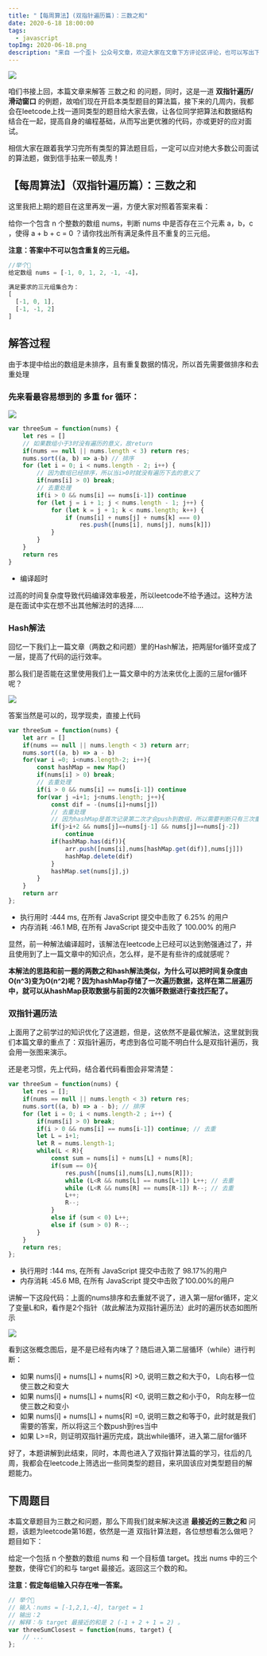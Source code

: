 ```yaml
---
title: "【每周算法】(双指针遍历篇)：三数之和"
date: 2020-6-18 18:00:00
tags:
  - javascript
topImg: 2020-06-18.png
description: "来自 一个歪卜 公众号文章，欢迎大家在文章下方评论区评论，也可以写出下周题目的解题思路哦～"
---
```

![](../../assets/top_image/2020-06-18.png)

咱们书接上回，本篇文章来解答 三数之和 的问题，同时，这是一道 **双指针遍历/滑动窗口** 的例题，故咱们现在开启本类型题目的算法篇，接下来的几周内，我都会在leetcode上找一道同类型的题目给大家去做，让各位同学把算法和数据结构结合在一起，提高自身的编程基础，从而写出更优雅的代码，亦或更好的应对面试。

相信大家在跟着我学习完所有类型的算法题目后，一定可以应对绝大多数公司面试的算法题，做到信手拈来一顿乱秀！

## 【每周算法】（双指针遍历篇）：三数之和

这里我把上期的题目在这里再发一遍，方便大家对照着答案来看：

给你一个包含 n 个整数的数组 nums，判断 nums 中是否存在三个元素 a，b，c ，使得 a + b + c = 0 ？请你找出所有满足条件且不重复的三元组。

**注意：答案中不可以包含重复的三元组。**

```javascript
//举个🌰
给定数组 nums = [-1, 0, 1, 2, -1, -4]，

满足要求的三元组集合为：
[
  [-1, 0, 1],
  [-1, -1, 2]
]
```

## 解答过程

由于本提中给出的数组是未排序，且有重复数据的情况，所以首先需要做排序和去重处理

### 先来看最容易想到的 多重  for 循环：

![](./1.png)

```javascript
var threeSum = function(nums) {
	let res = []
	// 如果数组小于3时没有遍历的意义，故return
	if(nums == null || nums.length < 3) return res;
	nums.sort((a, b) => a-b) // 排序
	for (let i = 0; i < nums.length - 2; i++) {
		// 因为数组已经排序，所以当i>0时就没有遍历下去的意义了
		if(nums[i] > 0) break;
		// 去重处理
		if(i > 0 && nums[i] == nums[i-1]) continue
		for (let j = i + 1; j < nums.length - 1; j++) {
			for (let k = j + 1; k < nums.length; k++) {
				if (nums[i] + nums[j] + nums[k] === 0)
					res.push([nums[i], nums[j], nums[k]])
			}
		}
	}
	return res
}
```

- 编译超时

过高的时间复杂度导致代码编译效率极差，所以leetcode不给予通过。这种方法是在面试中实在想不出其他解法时的选择.....

### Hash解法

回忆一下我们上一篇文章（两数之和问题）里的Hash解法，把两层for循环变成了一层，提高了代码的运行效率。

那么我们是否能在这里使用我们上一篇文章中的方法来优化上面的三层for循环呢？

![](./2.png)

答案当然是可以的，现学现卖，直接上代码

```javascript
var threeSum = function(nums) {
	let arr = []
	if(nums == null || nums.length < 3) return arr;
	nums.sort((a, b) => a - b)
	for(var i =0; i<nums.length-2; i++){
		const hashMap = new Map()
		if(nums[i] > 0) break;
		// 去重处理
		if(i > 0 && nums[i] == nums[i-1]) continue
		for(var j =i+1; j<nums.length; j++){
			const dif = -(nums[i]+nums[j])
			// 去重处理
			// 因为hashMap是首次记录第二次才会push到数组，所以需要判断只有三次重复才能continue
			if(j>i+2 && nums[j]==nums[j-1] && nums[j]==nums[j-2])
				continue
			if(hashMap.has(dif)){
				arr.push([nums[i],nums[hashMap.get(dif)],nums[j]])
				hashMap.delete(dif)
			}
			hashMap.set(nums[j],j)
		}
	}
	return arr
};
```

- 执行用时 :444 ms, 在所有 JavaScript 提交中击败了 6.25% 的用户
- 内存消耗 :46.1 MB, 在所有 JavaScript 提交中击败了 100.00% 的用户

显然，前一种解法编译超时，该解法在leetcode上已经可以达到勉强通过了，并且使用到了上一篇文章中的知识点，怎么样，是不是有些许的成就感呢？

**本解法的思路和前一题的两数之和hash解法类似，为什么可以把时间复杂度由O(n^3)变为O(n^2)呢？因为hashMap存储了一次遍历数据，这样在第二层遍历中，就可以从hashMap获取数据与前面的2次循环数据进行查找匹配了。**

### 双指针遍历法

上面用了之前学过的知识优化了这道题，但是，这依然不是最优解法，这里就到我们本篇文章的重点了：双指针遍历，考虑到各位可能不明白什么是双指针遍历，我会用一张图来演示。

还是老习惯，先上代码，结合着代码看图会非常清楚：

```javascript
var threeSum = function(nums) {
	let res = [];
	if(nums == null || nums.length < 3) return res;
	nums.sort((a, b) => a - b); // 排序
	for (let i = 0; i < nums.length-2 ; i++) {
		if(nums[i] > 0) break; 
		if(i > 0 && nums[i] == nums[i-1]) continue; // 去重
		let L = i+1;
		let R = nums.length-1;
		while(L < R){
			const sum = nums[i] + nums[L] + nums[R];
			if(sum == 0){
				res.push([nums[i],nums[L],nums[R]]);
				while (L<R && nums[L] == nums[L+1]) L++; // 去重
				while (L<R && nums[R] == nums[R-1]) R--; // 去重
				L++;
				R--;
			}
			else if (sum < 0) L++;
			else if (sum > 0) R--;
		}
	}        
	return res;
};
```

- 执行用时 :144 ms, 在所有 JavaScript 提交中击败了 98.17%的用户
- 内存消耗 :45.6 MB, 在所有 JavaScript 提交中击败了100.00%的用户

讲解一下这段代码：上面的nums排序和去重就不说了，进入第一层for循环，定义了变量L和R，看作是2个指针（故此解法为双指针遍历法）此时的遍历状态如图所示

![](./3.png)

看到这张概念图后，是不是已经有内味了？随后进入第二层循环（while）进行判断：

- 如果 nums[i] + nums[L] + nums[R] >0, 说明三数之和大于0， L向右移一位使三数之和变大
- 如果 nums[i] + nums[L] + nums[R] <0, 说明三数之和小于0， R向左移一位使三数之和变小
- 如果 nums[i] + nums[L] + nums[R] =0, 说明三数之和等于0，此时就是我们需要的答案，所以将这三个数push到res当中
- 如果 L>=R，则证明双指针遍历完成，跳出while循环，进入第二层for循环

好了，本题讲解到此结束，同时，本周也进入了双指针算法篇的学习，往后的几周，我都会在leetcode上筛选出一些同类型的题目，来巩固该应对类型题目的解题能力。


## 下周题目

本篇文章题目为三数之和问题，那么下周我们就来解决这道 **最接近的三数之和** 问题，该题为leetcode第16题，依然是一道 双指针算法题，各位想想看怎么做吧？题目如下：

给定一个包括 n 个整数的数组 nums 和 一个目标值 target。找出 nums 中的三个整数，使得它们的和与 target 最接近。返回这三个数的和。

**注意：假定每组输入只存在唯一答案。**

```JavaScript
// 举个🌰
// 输入：nums = [-1,2,1,-4], target = 1
// 输出：2
// 解释：与 target 最接近的和是 2 (-1 + 2 + 1 = 2) 。
var threeSumClosest = function(nums, target) {
	// ...
};
```
